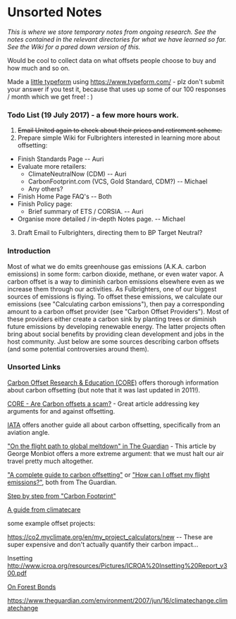 # Unsorted Notes

_This is where we store temporary notes from ongoing research. See the notes contained in the relevant directories for what we have learned so far. See the Wiki for a pared down version of this._

Would be cool to collect data on what offsets people choose to buy and how much and so on.

Made a [little typeform](https://fulbrightcarbon2017.typeform.com/to/PXOFF8) using https://www.typeform.com/  - plz don't submit your answer if you test it, because that uses up some of our 100 responses / month which we get free! : )

### Todo List (19 July 2017) - a few more hours work.

1. ~~Email United again to check about their prices and retirement scheme.~~
2. Prepare simple Wiki for Fulbrighters interested in learning more about offsetting:
  * Finish Standards Page -- Auri
  * Evaluate more retailers:
    * ClimateNeutralNow (CDM) -- Auri
    * CarbonFootprint.com (VCS, Gold Standard, CDM?) -- Michael
    * Any others?
  * Finish Home Page FAQ's -- Both
  * Finish Policy page: 
    * Brief summary of ETS / CORSIA. -- Auri
  * Organise more detailed / in-depth Notes page. -- Michael
3. Draft Email to Fulbrighters, directing them to BP Target Neutral?

### Introduction

Most of what we do emits greenhouse gas emissions (A.K.A. carbon emissions) in some form: carbon dioxide, methane, or even water vapor. A carbon offset is a way to diminish carbon emissions elsewhere even as we increase them through our activities. As Fulbrighters, one of our biggest sources of emissions is flying. To offset these emissions, we calculate our emissions (see "Calculating carbon emissions"), then pay a corresponding amount to a carbon offset provider (see "Carbon Offset Providers"). Most of these providers either create a carbon sink by planting trees or diminish future emissions by developing renewable energy. The latter projects often bring about social benefits by providing clean development and jobs in the host community. Just below are some sources describing carbon offsets (and some potential controversies around them).

### Unsorted Links

[Carbon Offset Research & Education (CORE)](http://www.co2offsetresearch.org/index.html) offers thorough information about carbon offsetting (but note that it was last updated in 2011!).

[CORE - Are Carbon offsets a scam?](http://www.co2offsetresearch.org/consumer/GoodorBad.html) - Great article addressing key arguments for and against offsetting.

[IATA](http://www.iata.org/whatwedo/environment/Documents/carbon-offset-guidelines-may2008.pdf) offers another guide all about carbon offsetting, specifically from an aviation angle.

["On the flight path to global meltdown" in The Guardian](http://www.theguardian.com/environment/2006/sep/21/travelsenvironmentalimpact.ethicalliving) - This article by George Monbiot offers a more extreme argument: that we must halt our air travel pretty much altogether.

["A complete guide to carbon offsetting"](http://www.theguardian.com/environment/2011/sep/16/carbon-offset-projects-carbon-emissions) or ["How can I offset my flight emissions?"](http://www.theguardian.com/travel/2015/apr/19/how-to-offset-flight-emissions), both from The Guardian.

[Step by step from "Carbon Footprint"](http://www.carbonfootprint.com/offsetshop.html) 

[A guide from climatecare](http://www.climatecare.org/carbon-offsetting/) 

some example offset projects:

https://co2.myclimate.org/en/my_project_calculators/new -- These are super expensive and don't actually quantify their carbon impact...

Insetting http://www.icroa.org/resources/Pictures/ICROA%20Insetting%20Report_v300.pdf

[On Forest Bonds](http://www.reuters.com/article/bhp-environment-forest-bond-idUSL8N1D86VG)

https://www.theguardian.com/environment/2007/jun/16/climatechange.climatechange
